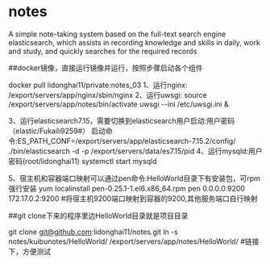# notes
A simple note-taking system based on the full-text search engine elasticsearch, which assists in recording knowledge and skills in daily, work and study, and quickly searches for the required records


##docker镜像，直接运行镜像并运行，按照步骤启动各个组件

docker pull  lidonghai11/private:notes_03
1、运行nginx:
/export/servers/app/nginx/sbin/nginx
2、运行uwsgi:
source  /export/servers/app/notes/bin/activate
uwsgi --ini /etc/uwsgi.ini &

3、运行elasticsearch7.15，需要切换到elasticsearch用户启动:用户密码（elastic/Fukaili9259#）
启动命令:ES_PATH_CONF=/export/servers/app/elasticsearch-7.15.2/config/  ./bin/elasticsearch  -d -p /export/servers/data/es7.15/pid
4、运行mysqld:用户密码(root/lidonghai11)
systemctl start mysqld 

5、宿主机和容器端口映射可以通过pen命令:HelloWorld目录下有安装包，可rpm强行安装
yum localinstall pen-0.25.1-1.el6.x86_64.rpm
pen  0.0.0.0:9200 172.17.0.2:9200  #将宿主机9200端口映射到容器的9200,其他服务端口自行映射


##git clone下来的程序里边HelloWorld目录就是项目目录

git  clone git@github.com:lidonghai11/notes.git
ln -s notes/kuibunotes/HelloWorld/  /export/servers/app/notes/HelloWorld/  #链接下，方便测试
